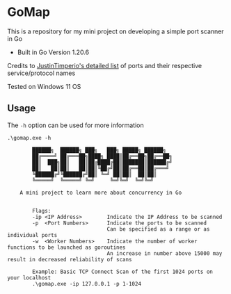 # GoMap

This is a repository for my mini project on developing a simple port scanner in Go

- Built in Go Version 1.20.6

Credits to [JustinTimperio's detailed list](https://github.com/JustinTimperio/gomap/blob/master/gomap_ports.go) of ports and their respective service/protocol names

Tested on Windows 11 OS

## Usage

The `-h` option can be used for more information
```
.\gomap.exe -h

        ██████╗  ██████╗ ███╗   ███╗ █████╗ ██████╗ 
        ██╔════╝ ██╔═══██╗████╗ ████║██╔══██╗██╔══██╗
        ██║  ███╗██║   ██║██╔████╔██║███████║██████╔╝
        ██║   ██║██║   ██║██║╚██╔╝██║██╔══██║██╔═══╝ 
        ╚██████╔╝╚██████╔╝██║ ╚═╝ ██║██║  ██║██║     
        ╚═════╝  ╚═════╝ ╚═╝     ╚═╝╚═╝  ╚═╝╚═╝     

    A mini project to learn more about concurrency in Go


        Flags:
        -ip <IP Address>        Indicate the IP Address to be scanned
        -p  <Port Numbers>      Indicate the ports to be scanned
                                Can be specified as a range or as individual ports
        -w  <Worker Numbers>    Indicate the number of worker functions to be launched as goroutines
                                An increase in number above 15000 may result in decreased reliability of scans   

        Example: Basic TCP Connect Scan of the first 1024 ports on your localhost
        .\gomap.exe -ip 127.0.0.1 -p 1-1024
```